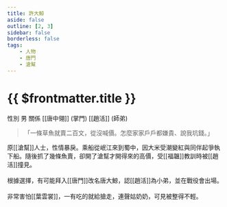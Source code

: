```yaml
---
title: 許大鯨
aside: false
outline: [2, 3]
sidebar: false
borderless: false
tags:
    - 人物
    - 唐門
    - 滄幫
---
```


# {{ $frontmatter.title }}

<ChTabs position="bottom">
    <ChTab title="許大鯨">
        <Ch src='/images/characters/big_shock1/normal.webp' position='right'/>
        <ChName nameZh='許大鯨' nameEn='Xu Da Jing' position='right' />
        <ChTable>
            <ChTr>
                <ChTd isTitle=true>
                    性別
                </ChTd>
                <ChTd>
                    男
                </ChTd>
            </ChTr>
            <ChTr>
                <ChTd isTitle=true position='center'>
                    關係
                </ChTd>
            </ChTr>
            <ChTr>
                <ChTd position='center'>
                    [[唐中翎]] (掌門)
                </ChTd>
            </ChTr>
            <ChTr>
                <ChTd position='center'>
                    [[趙活]] (師弟)
                </ChTd>
            </ChTr>
        </ChTable>
    </ChTab>
</ChTabs>

> 「一條草魚就賣二百文，從沒喊價。怎麼家家戶戶都嫌貴、說我坑錢。」

原[[滄幫]]人士，性情暴戾。乘船從岷江來到蜀中，因大米受潮變紅與同伴起爭執下船。隨後抓了幾條魚賣，卻開了滄幫才開得來的高價，受[[福韞]]教訓時被[[趙活]]撞見。
<br><br>
根據選擇，有可能拜入[[唐門]]改名唐大鯨，認[[趙活]]為小弟，並在戰役會出場。
<br><br>
非常害怕[[葉雲裳]]，一有吃的就給搶走，連聲姑奶奶，可見被整得不輕。